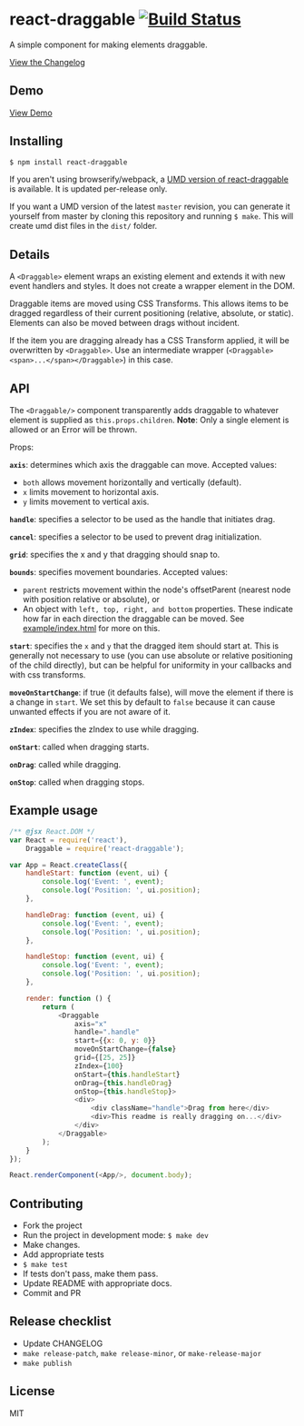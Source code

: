 # react-draggable [![Build Status](https://travis-ci.org/mzabriskie/react-draggable.svg?branch=master)](https://travis-ci.org/mzabriskie/react-draggable)

A simple component for making elements draggable.

[View the Changelog](CHANGELOG.md)

## Demo

[View Demo](http://mzabriskie.github.io/react-draggable/example/)


## Installing

```bash
$ npm install react-draggable
```

If you aren't using browserify/webpack, a
[UMD version of react-draggable](dist/react-draggable.js) is available. It is updated per-release only.

If you want a UMD version of the latest `master` revision, you can generate it yourself from master by cloning this
repository and running `$ make`. This will create umd dist files in the `dist/` folder.

## Details

A `<Draggable>` element wraps an existing element and extends it with new event handlers and styles.
It does not create a wrapper element in the DOM.

Draggable items are moved using CSS Transforms. This allows items to be dragged regardless of their current
positioning (relative, absolute, or static). Elements can also be moved between drags without incident.

If the item you are dragging already has a CSS Transform applied, it will be overwritten by `<Draggable>`. Use
an intermediate wrapper (`<Draggable><span>...</span></Draggable>`) in this case.

## API
The `<Draggable/>` component transparently adds draggable to whatever element is supplied as `this.props.children`.
**Note**: Only a single element is allowed or an Error will be thrown.

Props:

**`axis`**: determines which axis the draggable can move. Accepted values:
- `both` allows movement horizontally and vertically (default).
- `x` limits movement to horizontal axis.
- `y` limits movement to vertical axis.

**`handle`**: specifies a selector to be used as the handle that initiates drag.

**`cancel`**: specifies a selector to be used to prevent drag initialization.

**`grid`**: specifies the x and y that dragging should snap to.
 
**`bounds`**: specifies movement boundaries. Accepted values:
- `parent` restricts movement within the node's offsetParent (nearest node with position relative or absolute), or
- An object with `left, top, right, and bottom` properties. These indicate how far in each direction the draggable can be moved. See [example/index.html](https://github.com/mzabriskie/react-draggable/blob/master/example/index.html) for more on this.

**`start`**: specifies the `x` and `y` that the dragged item should start at. This is generally not necessary to use (you can use absolute or relative positioning of the child directly), but can be helpful for uniformity in your callbacks and with css transforms.

**`moveOnStartChange`**: if true (it defaults false), will move the element if there is a change in `start`. We set this by default to `false` because it can cause unwanted effects if you are not aware of it.

**`zIndex`**: specifies the zIndex to use while dragging.

**`onStart`**: called when dragging starts.

**`onDrag`**: called while dragging.

**`onStop`**: called when dragging stops.


## Example usage

```js
/** @jsx React.DOM */
var React = require('react'),
	Draggable = require('react-draggable');

var App = React.createClass({
	handleStart: function (event, ui) {
		console.log('Event: ', event);
		console.log('Position: ', ui.position);
	},

	handleDrag: function (event, ui) {
		console.log('Event: ', event);
        console.log('Position: ', ui.position);
	},

	handleStop: function (event, ui) {
		console.log('Event: ', event);
        console.log('Position: ', ui.position);
	},

	render: function () {
		return (
			<Draggable
				axis="x"
				handle=".handle"
				start={{x: 0, y: 0}}
				moveOnStartChange={false}
				grid={[25, 25]}
				zIndex={100}
				onStart={this.handleStart}
				onDrag={this.handleDrag}
				onStop={this.handleStop}>
				<div>
					<div className="handle">Drag from here</div>
					<div>This readme is really dragging on...</div>
				</div>
			</Draggable>
		);
	}
});

React.renderComponent(<App/>, document.body);
```



## Contributing

- Fork the project
- Run the project in development mode: `$ make dev`
- Make changes.
- Add appropriate tests
- `$ make test`
- If tests don't pass, make them pass.
- Update README with appropriate docs.
- Commit and PR

## Release checklist

- Update CHANGELOG
- `make release-patch`, `make release-minor`, or `make-release-major`
- `make publish`

## License

MIT
